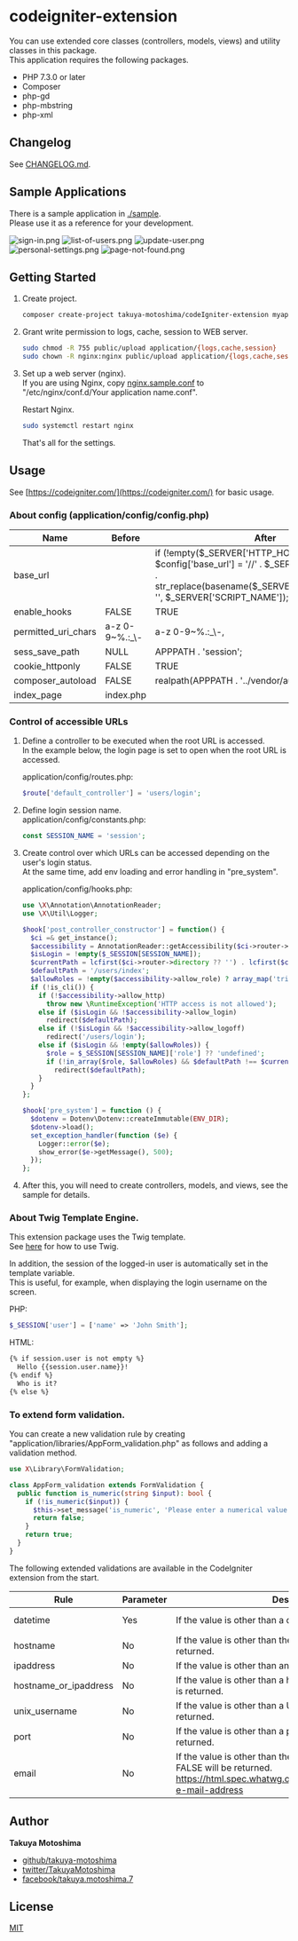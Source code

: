 # codeigniter-extension
You can use extended core classes (controllers, models, views) and utility classes in this package.  
This application requires the following packages.  
* PHP 7.3.0 or later
* Composer
* php-gd
* php-mbstring
* php-xml

## Changelog
See [CHANGELOG.md](./CHANGELOG.md).

## Sample Applications
There is a sample application in [./sample](./sample).  
Please use it as a reference for your development.

![sign-in.png](https://raw.githubusercontent.com/takuya-motoshima/codeigniter-extension/master/screencaps/sign-in.png)
![list-of-users.png](https://raw.githubusercontent.com/takuya-motoshima/codeigniter-extension/master/screencaps/list-of-users.png)
![update-user.png](https://raw.githubusercontent.com/takuya-motoshima/codeigniter-extension/master/screencaps/update-user.png)
![personal-settings.png](https://raw.githubusercontent.com/takuya-motoshima/codeigniter-extension/master/screencaps/personal-settings.png)
![page-not-found.png](https://raw.githubusercontent.com/takuya-motoshima/codeigniter-extension/master/screencaps/page-not-found.png)
<!-- ![edit-personal-settings.png](https://raw.githubusercontent.com/takuya-motoshima/codeigniter-extension/master/screencaps/edit-personal-settings.png) -->

## Getting Started
1. Create project.  
    ```sh
    composer create-project takuya-motoshima/codeIgniter-extension myapp
    ```
1. Grant write permission to logs, cache, session to WEB server.  
    ```sh
    sudo chmod -R 755 public/upload application/{logs,cache,session}
    sudo chown -R nginx:nginx public/upload application/{logs,cache,session}
    ```
1. Set up a web server (nginx).  
    If you are using Nginx, copy [nginx.sample.conf](./nginx.sample.conf) to "/etc/nginx/conf.d/Your application name.conf".  

    Restart Nginx.  
    ```sh
    sudo systemctl restart nginx
    ```
    That's all for the settings.

## Usage
See [https://codeigniter.com/](https://codeigniter.com/) for basic usage.  

### About config (application/config/config.php)
<table>
  <thead>
    <tr>
      <th>Name</th>
      <th>Before</th>
      <th>After</th>
    </tr>
  </thead>
  <tbody>
    <tr>
      <td>base_url</td>
      <td></td>
      <td>if (!empty($_SERVER['HTTP_HOST'])) $config['base_url'] = '//' . $_SERVER['HTTP_HOST'] . str_replace(basename($_SERVER['SCRIPT_NAME']), '', $_SERVER['SCRIPT_NAME']);</td>
    </tr>
    <tr>
      <td>enable_hooks</td>
      <td>FALSE</td>
      <td>TRUE</td>
    </tr>
    <tr>
      <td>permitted_uri_chars</td>
      <td>a-z 0-9~%.:_\-</td>
      <td>a-z 0-9~%.:_\-,</td>
    </tr>
    <tr>
      <td>sess_save_path</td>
      <td>NULL</td>
      <td>APPPATH . 'session';</td>
    </tr>
    <tr>
      <td>cookie_httponly</td>
      <td>FALSE</td>
      <td>TRUE</td>
    </tr>
    <tr>
      <td>composer_autoload</td>
      <td>FALSE</td>
      <td>realpath(APPPATH . '../vendor/autoload.php');</td>
    </tr>
    <tr>
      <td>index_page</td>
      <td>index.php</td>
      <td></td>
    </tr>
  </tbody>
</table>

### Control of accessible URLs
1. Define a controller to be executed when the root URL is accessed.  
    In the example below, the login page is set to open when the root URL is accessed.  

    application/config/routes.php:
    ```php
    $route['default_controller'] = 'users/login';
    ```
1. Define login session name.  
    application/config/constants.php:
    ```php
    const SESSION_NAME = 'session';
    ```
1. Create control over which URLs can be accessed depending on the user's login status.  
    At the same time, add env loading and error handling in "pre_system".  

    application/config/hooks.php:
    ```php
    use \X\Annotation\AnnotationReader;
    use \X\Util\Logger;

    $hook['post_controller_constructor'] = function() {
      $ci =& get_instance();
      $accessibility = AnnotationReader::getAccessibility($ci->router->class, $ci->router->method);
      $isLogin = !empty($_SESSION[SESSION_NAME]);
      $currentPath = lcfirst($ci->router->directory ?? '') . lcfirst($ci->router->class) . '/' . $ci->router->method;
      $defaultPath = '/users/index';
      $allowRoles = !empty($accessibility->allow_role) ? array_map('trim', explode(',', $accessibility->allow_role)) : null;
      if (!is_cli()) {
        if (!$accessibility->allow_http)
          throw new \RuntimeException('HTTP access is not allowed');
        else if ($isLogin && !$accessibility->allow_login)
          redirect($defaultPath);
        else if (!$isLogin && !$accessibility->allow_logoff)
          redirect('/users/login');
        else if ($isLogin && !empty($allowRoles)) {
          $role = $_SESSION[SESSION_NAME]['role'] ?? 'undefined';
          if (!in_array($role, $allowRoles) && $defaultPath !== $currentPath)
            redirect($defaultPath);
        }
      }
    };

    $hook['pre_system'] = function () {
      $dotenv = Dotenv\Dotenv::createImmutable(ENV_DIR);
      $dotenv->load();
      set_exception_handler(function ($e) {
        Logger::error($e);
        show_error($e->getMessage(), 500);
      });
    };
    ```
1. After this, you will need to create controllers, models, and views, see the sample for details.  

### About Twig Template Engine.
This extension package uses the Twig template.  
See [here](https://twig.symfony.com/doc/3.x/) for how to use Twig.  

In addition, the session of the logged-in user is automatically set in the template variable.  
This is useful, for example, when displaying the login username on the screen. 

PHP: 
```php
$_SESSION['user'] = ['name' => 'John Smith'];
```

HTML: 
```html
{% if session.user is not empty %}
  Hello {{session.user.name}}!
{% endif %}
  Who is it?
{% else %}
```

### To extend form validation.
You can create a new validation rule by creating "application/libraries/AppForm_validation.php" as follows and adding a validation method.
```php
use X\Library\FormValidation;

class AppForm_validation extends FormValidation {
  public function is_numeric(string $input): bool {
    if (!is_numeric($input)) {
      $this->set_message('is_numeric', 'Please enter a numerical value');
      return false;
    }
    return true;
  }
}
```

The following extended validations are available in the CodeIgniter extension from the start.  
<table>
  <thead>
    <tr>
      <th>Rule</th>
      <th>Parameter</th>
      <th>Description</th>
      <th>Example</th>
    </tr>
  </thead>
  <tbody>
    <tr>
      <td>datetime</td>
      <td>Yes</td>
      <td>If the value is other than a date, FALSE is returned..</td>
      <td>datetime[Y-m-d H:i:s]</td>
    </tr>
    <tr>
      <td>hostname</td>
      <td>No</td>
      <td>If the value is other than the host name, FALSE is returned.</td>
      <td></td>
    </tr>
    <tr>
      <td>ipaddress</td>
      <td>No</td>
      <td>If the value is other than an IP address, FALSE is returned.</td>
      <td></td>
    </tr>
    <tr>
      <td>hostname_or_ipaddress</td>
      <td>No</td>
      <td>If the value is other than a host name or IP address, FALSE is returned.</td>
      <td></td>
    </tr>
    <tr>
      <td>unix_username</td>
      <td>No</td>
      <td>If the value is other than a Unix username, FALSE is returned.</td>
      <td></td>
    </tr>
    <tr>
      <td>port</td>
      <td>No</td>
      <td>If the value is other than a port number, FALSE is returned.</td>
      <td></td>
    </tr>
    <tr>
      <td>email</td>
      <td>No</td>
      <td>If the value is other than the email suggested in HTML5, FALSE will be returned.<br><a href="https://html.spec.whatwg.org/multipage/input.html#valid-e-mail-address">https://html.spec.whatwg.org/multipage/input.html#valid-e-mail-address</a></td>
      <td></td>
    </tr>
  </tbody>
</table>

## Author
**Takuya Motoshima**

* [github/takuya-motoshima](https://github.com/takuya-motoshima)
* [twitter/TakuyaMotoshima](https://twitter.com/TakuyaMotoshima)
* [facebook/takuya.motoshima.7](https://www.facebook.com/takuya.motoshima.7)

## License
[MIT](LICENSE)
